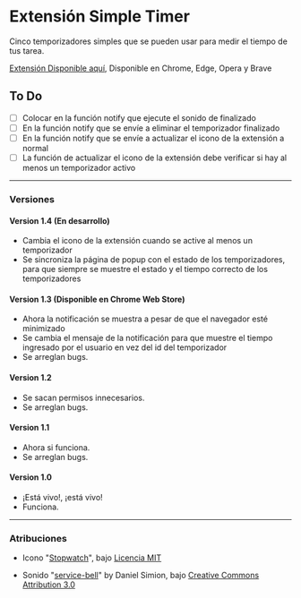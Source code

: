 # Extensión Simple Timer

Cinco temporizadores simples que se pueden usar para medir el tiempo de tus tarea.

[Extensión Disponible aquí](https://chromewebstore.google.com/detail/simple-timer/fepcghiedlojkgidicokpnhifnfbmabe), 
Disponible en Chrome, Edge, Opera y Brave


## To Do
- [ ] Colocar en la función notify que ejecute el sonido de finalizado
- [ ] En la función notify que se envíe a eliminar el temporizador finalizado
- [ ] En la función notify que se envíe a actualizar el icono de la extensión a normal
- [ ] La función de actualizar el icono de la extensión debe verificar si hay al menos un temporizador activo

---

### Versiones

#### Version 1.4 (En desarrollo)
- Cambia el icono de la extensión cuando se active al menos un temporizador
- Se sincroniza la página de popup con el estado de los temporizadores, para que siempre se muestre el estado y el tiempo correcto de los temporizadores

#### Version 1.3 (Disponible en Chrome Web Store)
- Ahora la notificación se muestra a pesar de que el navegador esté minimizado
- Se cambia el mensaje de la notificación para que muestre el tiempo ingresado por el usuario en vez del id del temporizador
- Se arreglan bugs.

#### Version 1.2
- Se sacan permisos innecesarios.
- Se arreglan bugs.

#### Version 1.1
- Ahora si funciona.
- Se arreglan bugs.

#### Version 1.0
- ¡Está vivo!, ¡está vivo!
- Funciona.

---

### Atribuciones

- Icono "[Stopwatch](https://tabler.io/icons/icon/stopwatch)", bajo [Licencia MIT](https://opensource.org/license/mit)

- Sonido "[service-bell](https://soundbible.com/2218-Service-Bell-Help.html)" by Daniel Simion, bajo [Creative Commons Attribution 3.0](https://creativecommons.org/licenses/by/3.0/us/)
